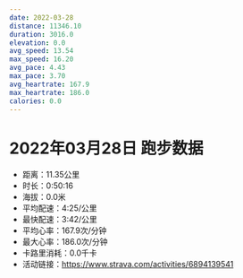 ```yaml
---
date: 2022-03-28
distance: 11346.10
duration: 3016.0
elevation: 0.0
avg_speed: 13.54
max_speed: 16.20
avg_pace: 4.43
max_pace: 3.70
avg_heartrate: 167.9
max_heartrate: 186.0
calories: 0.0
---
```


# 2022年03月28日 跑步数据

- 距离：11.35公里
- 时长：0:50:16
- 海拔：0.0米
- 平均配速：4:25/公里
- 最快配速：3:42/公里
- 平均心率：167.9次/分钟
- 最大心率：186.0次/分钟
- 卡路里消耗：0.0千卡
- 活动链接：https://www.strava.com/activities/6894139541
